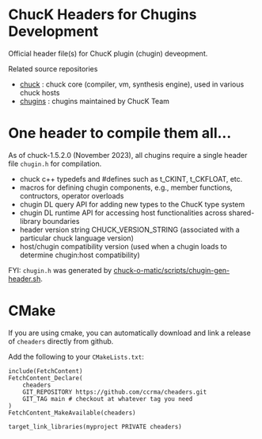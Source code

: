 # ChucK Headers for Chugins Development
Official header file(s) for ChucK plugin (chugin) deveopment.

Related source repositories
* [chuck](https://github.com/ccrma/chuck) : chuck core (compiler, vm, synthesis engine), used in various chuck hosts
* [chugins](https://github.com/ccrma/chugins) : chugins maintained by ChucK Team

# One header to compile them all...
As of chuck-1.5.2.0 (November 2023), all chugins require a single header file `chugin.h` for compilation. 
* chuck c++ typedefs and #defines such as t_CKINT, t_CKFLOAT, etc.
* macros for defining chugin components, e.g., member functions, contructors, operator overloads
* chugin DL query API for adding new types to the ChucK type system
* chugin DL runtime API for accessing host functionalities across shared-library boundaries
* header version string CHUCK_VERSION_STRING (associated with a particular chuck language version)
* host/chugin compatibility version (used when a chugin loads to determine chugin:host compatibility)

FYI: `chugin.h` was generated by [chuck-o-matic/scripts/chugin-gen-header.sh](https://github.com/ccrma/chuck-o-matic/blob/main/scripts/chugins-gen-header.sh).

# CMake

If you are using cmake, you can automatically download and link a release of `cheaders` directly from github.

Add the following to your `CMakeLists.txt`:

```
include(FetchContent)
FetchContent_Declare(
    cheaders
    GIT_REPOSITORY https://github.com/ccrma/cheaders.git
    GIT_TAG main # checkout at whatever tag you need
)
FetchContent_MakeAvailable(cheaders)

target_link_libraries(myproject PRIVATE cheaders)
```
